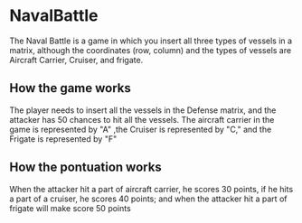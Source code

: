 # NavalBattle
<p> The Naval Battle is a game in which you insert all three types of vessels in a matrix, although the coordinates (row, column) and the types of vessels are Aircraft Carrier, Cruiser, and frigate. </p>
<h2>How the game works</h2>
<p> The player needs to insert all the vessels in the Defense matrix, and the attacker has 50 chances to hit all the vessels. The aircraft carrier in the game is represented by "A" ,the Cruiser is represented by "C," and the Frigate is represented by "F"</p>
<h2>How the pontuation works</h2>
<p> When the attacker hit a part of aircraft carrier, he scores 30 points, if he hits a part of a cruiser, he scores 40 points; and when the attacker hit a part of frigate will make score 50 points</p>
